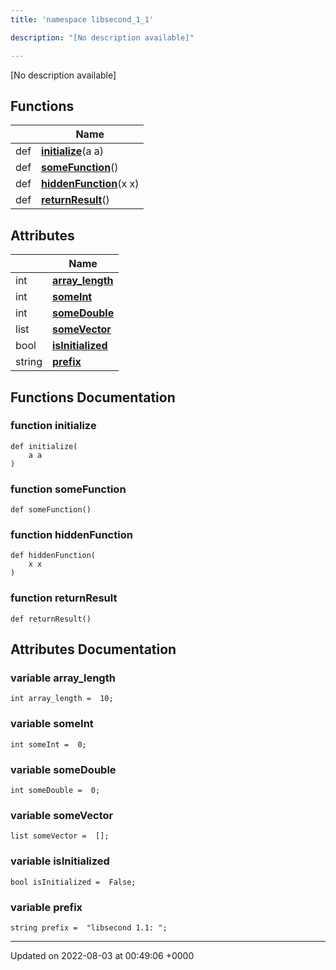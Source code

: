```yaml
---
title: 'namespace libsecond_1_1'

description: "[No description available]"

---
```







[No description available]

## Functions

|                | Name           |
| -------------- | -------------- |
| def | **[initialize](/documentation/code/main/namespaces/namespacelibsecond__1__1/#function-initialize)**(a a) |
| def | **[someFunction](/documentation/code/main/namespaces/namespacelibsecond__1__1/#function-somefunction)**() |
| def | **[hiddenFunction](/documentation/code/main/namespaces/namespacelibsecond__1__1/#function-hiddenfunction)**(x x) |
| def | **[returnResult](/documentation/code/main/namespaces/namespacelibsecond__1__1/#function-returnresult)**() |

## Attributes

|                | Name           |
| -------------- | -------------- |
| int | **[array_length](/documentation/code/main/namespaces/namespacelibsecond__1__1/#variable-array-length)**  |
| int | **[someInt](/documentation/code/main/namespaces/namespacelibsecond__1__1/#variable-someint)**  |
| int | **[someDouble](/documentation/code/main/namespaces/namespacelibsecond__1__1/#variable-somedouble)**  |
| list | **[someVector](/documentation/code/main/namespaces/namespacelibsecond__1__1/#variable-somevector)**  |
| bool | **[isInitialized](/documentation/code/main/namespaces/namespacelibsecond__1__1/#variable-isinitialized)**  |
| string | **[prefix](/documentation/code/main/namespaces/namespacelibsecond__1__1/#variable-prefix)**  |


## Functions Documentation

### function initialize

```
def initialize(
    a a
)
```


### function someFunction

```
def someFunction()
```


### function hiddenFunction

```
def hiddenFunction(
    x x
)
```


### function returnResult

```
def returnResult()
```



## Attributes Documentation

### variable array_length

```
int array_length =  10;
```


### variable someInt

```
int someInt =  0;
```


### variable someDouble

```
int someDouble =  0;
```


### variable someVector

```
list someVector =  [];
```


### variable isInitialized

```
bool isInitialized =  False;
```


### variable prefix

```
string prefix =  "libsecond 1.1: ";
```





-------------------------------

Updated on 2022-08-03 at 00:49:06 +0000